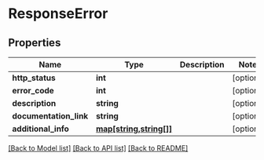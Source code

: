 # ResponseError

## Properties
Name | Type | Description | Notes
------------ | ------------- | ------------- | -------------
**http_status** | **int** |  | [optional] 
**error_code** | **int** |  | [optional] 
**description** | **string** |  | [optional] 
**documentation_link** | **string** |  | [optional] 
**additional_info** | [**map[string,string[]]**](array.md) |  | [optional] 

[[Back to Model list]](../README.md#documentation-for-models) [[Back to API list]](../README.md#documentation-for-api-endpoints) [[Back to README]](../README.md)


